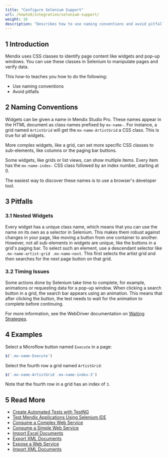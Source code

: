 ```yaml
---
title: "Configure Selenium Support"
url: /howto9/integration/selenium-support/
weight: 16
description: "Describes how to use naming conventions and avoid pitfalls using Selenium."
---
```


## 1 Introduction

Mendix uses CSS classes to identify page content like widgets and pop-up windows. You can use these classes in Selenium to manipulate pages and verify data.

This how-to teaches you how to do the following:

* Use naming conventions
* Avoid pitfalls

## 2 Naming Conventions

Widgets can be given a name in Mendix Studio Pro. These names appear in the HTML document as class names prefixed by `mx-name-`. For instance, a grid named `ArtistGrid` will get the `mx-name-ArtistGrid` a CSS class. This is true for all widgets.

More complex widgets, like a grid, can set more specific CSS classes to sub-elements, like columns or the paging bar buttons.

Some widgets, like grids or list views, can show multiple items. Every item has the `mx-name-index-` CSS class followed by an index number, starting at 0.

The easiest way to discover these names is to use a browser's developer tool.

## 3 Pitfalls

### 3.1 Nested Widgets

Every widget has a unique class name, which means that you can use the name on its own as a selector in Selenium. This makes them robust against changes in your page, like moving a button from one container to another. However, not all sub-elements in widgets are unique, like the buttons in a grid's paging bar. To select such an element, use a descendant selector like `.mx-name-artist-grid .mx-name-next`. This first selects the artist grid and then searches for the next page button on that grid.

### 3.2 Timing Issues

Some actions done by Selenium take time to complete, for example, animations or requesting data for a pop-up window. When clicking a search button in a grid, the search bar appears using an animation. This means that after clicking the button, the test needs to wait for the animation to complete before continuing.

For more information, see the WebDriver documentation on [Waiting Strategies](https://www.selenium.dev/documentation/webdriver/waits/).

## 4 Examples

Select a Microflow button named `Execute` in a page:

```javascript
$('.mx-name-Execute')

```

Select the fourth row a grid named `ArtistGrid`:

```javascript
$('.mx-name-ArtistGrid .mx-name-index-3')

```

Note that the fourth row in a grid has an index of `3`.

## 5 Read More

* [Create Automated Tests with TestNG](/howto9/testing/create-automated-tests-with-testng/)
* [Test Mendix Applications Using Selenium IDE](/howto9/testing/testing-mendix-applications-using-selenium-ide/)
* [Consume a Complex Web Service](/howto9/integration/consume-a-complex-web-service/)
* [Consume a Simple Web Service](/howto9/integration/consume-a-simple-web-service/)
* [Import Excel Documents](/howto9/integration/importing-excel-documents/)
* [Export XML Documents](/howto9/integration/export-xml-documents/)
* [Expose a Web Service](/howto9/integration/expose-a-web-service/)
* [Import XML Documents](/howto9/integration/importing-xml-documents/)

